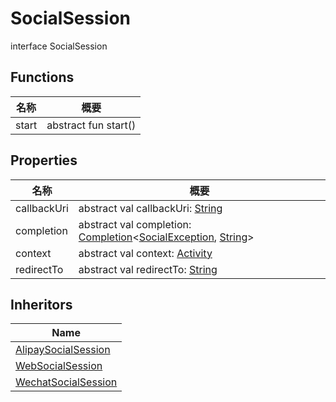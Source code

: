 # SocialSession

interface SocialSession

## Functions

| 名称  | 概要                 |
| ----- | -------------------- |
| start | abstract fun start() |

## Properties

| 名称        | 概要                                                                                                                                                                                                                                        |
| ----------- | ------------------------------------------------------------------------------------------------------------------------------------------------------------------------------------------------------------------------------------------- |
| callbackUri | abstract val callbackUri: [String](https://kotlinlang.org/api/latest/jvm/stdlib/kotlin/-string/index.html)                                                                                                                                  |
| completion  | abstract val completion: [Completion](../../io.logto.sdk.android.completion/-completion/index.md)&lt;[SocialException](../-social-exception/index.md), [String](https://kotlinlang.org/api/latest/jvm/stdlib/kotlin/-string/index.html)&gt; |
| context     | abstract val context: [Activity](https://developer.android.com/reference/kotlin/android/app/Activity.html)                                                                                                                                  |
| redirectTo  | abstract val redirectTo: [String](https://kotlinlang.org/api/latest/jvm/stdlib/kotlin/-string/index.html)                                                                                                                                   |

## Inheritors

| Name                                                                                                 |
| ---------------------------------------------------------------------------------------------------- |
| [AlipaySocialSession](../../io.logto.sdk.android.auth.social.alipay/-alipay-social-session/index.md) |
| [WebSocialSession](../../io.logto.sdk.android.auth.social.web/-web-social-session/index.md)          |
| [WechatSocialSession](../../io.logto.sdk.android.auth.social.wechat/-wechat-social-session/index.md) |
